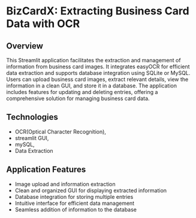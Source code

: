# BizCardX: Extracting Business Card Data with OCR

## Overview

This Streamlit application facilitates the extraction and management of information from business card images. 
It integrates easyOCR for efficient data extraction and supports database integration using SQLite or MySQL. 
Users can upload business card images, extract relevant details, view the information in a clean GUI, and store it in a database. 
The application includes features for updating and deleting entries, offering a comprehensive solution for managing business card data.

## Technologies

- OCR(Optical Character Recognition),
- streamlit GUI, 
- mySQL,
- Data Extraction

## Application Features
- Image upload and information extraction
- Clean and organized GUI for displaying extracted information
- Database integration for storing multiple entries
- Intuitive interface for efficient data management
- Seamless addition of information to the database
